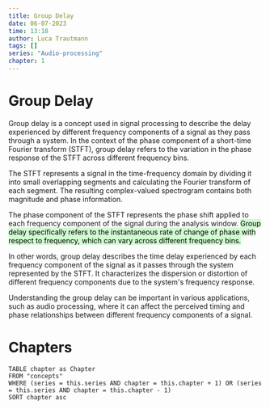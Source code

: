 ```yaml
---
title: Group Delay
date: 06-07-2023
time: 13:18
author: Luca Trautmann
tags: []
series: "Audio-processing"
chapter: 1
---
```


# Group Delay
Group delay is a concept used in signal processing to describe the delay experienced by different frequency components of a signal as they pass through a system. In the context of the phase component of a short-time Fourier transform (STFT), group delay refers to the variation in the phase response of the STFT across different frequency bins.

The STFT represents a signal in the time-frequency domain by dividing it into small overlapping segments and calculating the Fourier transform of each segment. The resulting complex-valued spectrogram contains both magnitude and phase information.

The phase component of the STFT represents the phase shift applied to each frequency component of the signal during the analysis window. <mark style="background: #BBFABBA6;">Group delay specifically refers to the instantaneous rate of change of phase with respect to frequency, which can vary across different frequency bins.</mark>

In other words, group delay describes the time delay experienced by each frequency component of the signal as it passes through the system represented by the STFT. It characterizes the dispersion or distortion of different frequency components due to the system's frequency response.

Understanding the group delay can be important in various applications, such as audio processing, where it can affect the perceived timing and phase relationships between different frequency components of a signal.










# Chapters
```dataview
TABLE chapter as Chapter
FROM "concepts"
WHERE (series = this.series AND chapter = this.chapter + 1) OR (series = this.series AND chapter = this.chapter - 1)
SORT chapter asc
```